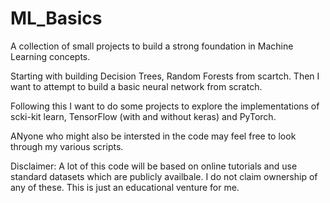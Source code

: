 # ML_Basics
A collection of small projects to build a strong foundation in Machine Learning concepts.

Starting with building Decision Trees, Random Forests from scartch.
Then I want to attempt to build a basic neural network from scratch.

Following this I want to do some projects to explore the implementations of scki-kit learn, TensorFlow (with and without keras) and PyTorch.

ANyone who might also be intersted in the code may feel free to look through my various scripts.

Disclaimer: A lot of this code will be based on online tutorials and use standard datasets which are publicly availbale. I do not claim ownership of any of these. This is just an educational venture for me.
